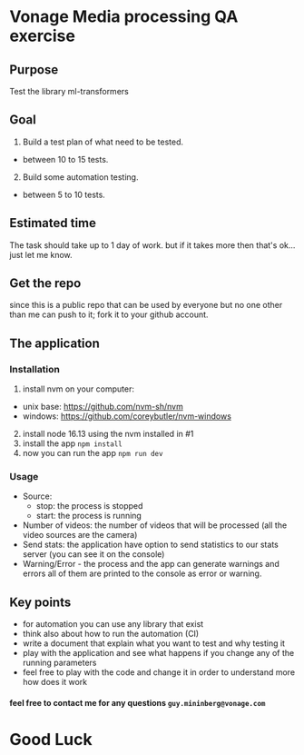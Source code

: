 # Vonage Media processing QA exercise

## Purpose
Test the library ml-transformers

## Goal
1. Build a test plan of what need to be tested.
  - between 10 to 15 tests.
2. Build some automation testing.
  - between 5 to 10 tests.

## Estimated time
The task should take up to 1 day of work. but if it takes more then that's ok... just let me know.

## Get the repo
since this is a public repo that can be used by everyone but no one other than me can push to it; fork it to your github account. 

## The application

### Installation
1. install nvm on your computer: 
  - unix base: https://github.com/nvm-sh/nvm
  - windows: https://github.com/coreybutler/nvm-windows
2. install node 16.13 using the nvm installed in #1
3. install the app `npm install`
4. now you can run the app `npm run dev`

### Usage
- Source: 
  - stop: the process is stopped
  - start: the process is running
- Number of videos: the number of videos that will be processed (all the video sources are the camera)
- Send stats: the application have option to send statistics to our stats server (you can see it on the console)
- Warning/Error - the process and the app can generate warnings and errors all of them are printed to the console as error or warning.

## Key points
- for automation you can use any library that exist
- think also about how to run the automation (CI)
- write a document that explain what you want to test and why testing it
- play with the application and see what happens if you change any of the running parameters
- feel free to play with the code and change it in order to understand more how does it work


#### feel free to contact me for any questions `guy.mininberg@vonage.com`

# Good Luck
